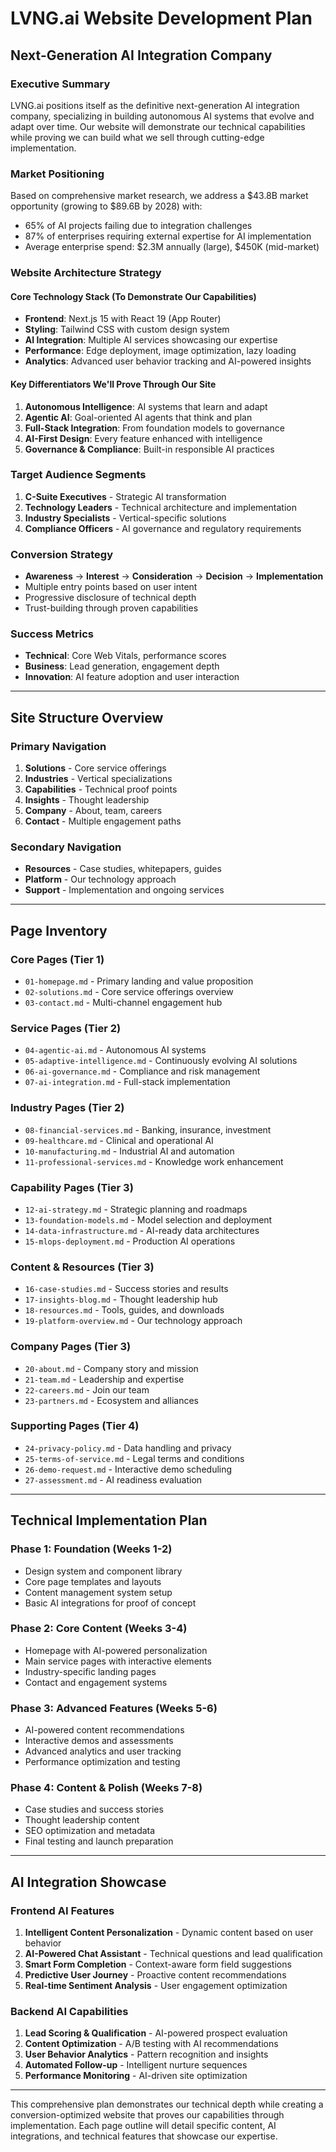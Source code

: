 # LVNG.ai Website Development Plan
## Next-Generation AI Integration Company

### Executive Summary
LVNG.ai positions itself as the definitive next-generation AI integration company, specializing in building autonomous AI systems that evolve and adapt over time. Our website will demonstrate our technical capabilities while proving we can build what we sell through cutting-edge implementation.

### Market Positioning
Based on comprehensive market research, we address a $43.8B market opportunity (growing to $89.6B by 2028) with:
- 65% of AI projects failing due to integration challenges
- 87% of enterprises requiring external expertise for AI implementation
- Average enterprise spend: $2.3M annually (large), $450K (mid-market)

### Website Architecture Strategy

#### Core Technology Stack (To Demonstrate Our Capabilities)
- **Frontend**: Next.js 15 with React 19 (App Router)
- **Styling**: Tailwind CSS with custom design system
- **AI Integration**: Multiple AI services showcasing our expertise
- **Performance**: Edge deployment, image optimization, lazy loading
- **Analytics**: Advanced user behavior tracking and AI-powered insights

#### Key Differentiators We'll Prove Through Our Site
1. **Autonomous Intelligence**: AI systems that learn and adapt
2. **Agentic AI**: Goal-oriented AI agents that think and plan
3. **Full-Stack Integration**: From foundation models to governance
4. **AI-First Design**: Every feature enhanced with intelligence
5. **Governance & Compliance**: Built-in responsible AI practices

### Target Audience Segments
1. **C-Suite Executives** - Strategic AI transformation
2. **Technology Leaders** - Technical architecture and implementation
3. **Industry Specialists** - Vertical-specific solutions
4. **Compliance Officers** - AI governance and regulatory requirements

### Conversion Strategy
- **Awareness** → **Interest** → **Consideration** → **Decision** → **Implementation**
- Multiple entry points based on user intent
- Progressive disclosure of technical depth
- Trust-building through proven capabilities

### Success Metrics
- **Technical**: Core Web Vitals, performance scores
- **Business**: Lead generation, engagement depth
- **Innovation**: AI feature adoption and user interaction

---

## Site Structure Overview

### Primary Navigation
1. **Solutions** - Core service offerings
2. **Industries** - Vertical specializations  
3. **Capabilities** - Technical proof points
4. **Insights** - Thought leadership
5. **Company** - About, team, careers
6. **Contact** - Multiple engagement paths

### Secondary Navigation
- **Resources** - Case studies, whitepapers, guides
- **Platform** - Our technology approach
- **Support** - Implementation and ongoing services

---

## Page Inventory

### Core Pages (Tier 1)
- `01-homepage.md` - Primary landing and value proposition
- `02-solutions.md` - Core service offerings overview
- `03-contact.md` - Multi-channel engagement hub

### Service Pages (Tier 2)
- `04-agentic-ai.md` - Autonomous AI systems
- `05-adaptive-intelligence.md` - Continuously evolving AI solutions
- `06-ai-governance.md` - Compliance and risk management
- `07-ai-integration.md` - Full-stack implementation

### Industry Pages (Tier 2)
- `08-financial-services.md` - Banking, insurance, investment
- `09-healthcare.md` - Clinical and operational AI
- `10-manufacturing.md` - Industrial AI and automation
- `11-professional-services.md` - Knowledge work enhancement

### Capability Pages (Tier 3)
- `12-ai-strategy.md` - Strategic planning and roadmaps
- `13-foundation-models.md` - Model selection and deployment
- `14-data-infrastructure.md` - AI-ready data architectures
- `15-mlops-deployment.md` - Production AI operations

### Content & Resources (Tier 3)
- `16-case-studies.md` - Success stories and results
- `17-insights-blog.md` - Thought leadership hub
- `18-resources.md` - Tools, guides, and downloads
- `19-platform-overview.md` - Our technology approach

### Company Pages (Tier 3)
- `20-about.md` - Company story and mission
- `21-team.md` - Leadership and expertise
- `22-careers.md` - Join our team
- `23-partners.md` - Ecosystem and alliances

### Supporting Pages (Tier 4)
- `24-privacy-policy.md` - Data handling and privacy
- `25-terms-of-service.md` - Legal terms and conditions
- `26-demo-request.md` - Interactive demo scheduling
- `27-assessment.md` - AI readiness evaluation

---

## Technical Implementation Plan

### Phase 1: Foundation (Weeks 1-2)
- Design system and component library
- Core page templates and layouts
- Content management system setup
- Basic AI integrations for proof of concept

### Phase 2: Core Content (Weeks 3-4)
- Homepage with AI-powered personalization
- Main service pages with interactive elements
- Industry-specific landing pages
- Contact and engagement systems

### Phase 3: Advanced Features (Weeks 5-6)
- AI-powered content recommendations
- Interactive demos and assessments
- Advanced analytics and user tracking
- Performance optimization and testing

### Phase 4: Content & Polish (Weeks 7-8)
- Case studies and success stories
- Thought leadership content
- SEO optimization and metadata
- Final testing and launch preparation

---

## AI Integration Showcase

### Frontend AI Features
1. **Intelligent Content Personalization** - Dynamic content based on user behavior
2. **AI-Powered Chat Assistant** - Technical questions and lead qualification
3. **Smart Form Completion** - Context-aware form field suggestions
4. **Predictive User Journey** - Proactive content recommendations
5. **Real-time Sentiment Analysis** - User engagement optimization

### Backend AI Capabilities
1. **Lead Scoring & Qualification** - AI-powered prospect evaluation
2. **Content Optimization** - A/B testing with AI recommendations
3. **User Behavior Analytics** - Pattern recognition and insights
4. **Automated Follow-up** - Intelligent nurture sequences
5. **Performance Monitoring** - AI-driven site optimization

---

This comprehensive plan demonstrates our technical depth while creating a conversion-optimized website that proves our capabilities through implementation. Each page outline will detail specific content, AI integrations, and technical features that showcase our expertise. 